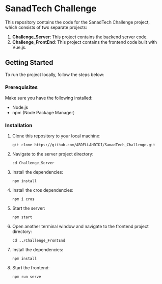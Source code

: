 # SanadTech Challenge

This repository contains the code for the SanadTech Challenge project, which consists of two separate projects:

1. **Challenge_Server**: This project contains the backend server code.
2. **Challenge_FrontEnd**: This project contains the frontend code built with Vue.js.

## Getting Started

To run the project locally, follow the steps below:

### Prerequisites

Make sure you have the following installed:

- Node.js
- npm (Node Package Manager)

### Installation

1. Clone this repository to your local machine:

    ```
    git clone https://github.com/ABDELLAHDIDI/SanadTech_Challenge.git
    ```

2. Navigate to the server project directory:

    ```
    cd Challenge_Server
    ```

3. Install the dependencies:

    ```
    npm install
    ```

4. Install the cros  dependencies:

    ```
    npm i cros 
    ```
5. Start the server:

    ```
    npm start
    ```

5. Open another terminal window and navigate to the frontend project directory:

    ```
    cd ../Challenge_FrontEnd
    ```

6. Install the dependencies:

    ```
    npm install
    ```

7. Start the frontend:

    ```
    npm run serve
    ```
